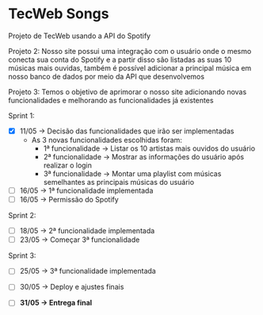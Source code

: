 # TecWeb Songs
Projeto de TecWeb usando a API do Spotify

Projeto 2:
Nosso site possui uma integração com o usuário onde o mesmo conecta sua conta do Spotify e a partir disso são listadas as suas 10 músicas mais ouvidas, também é possível adicionar a principal música em nosso banco de dados por meio da API que desenvolvemos

Projeto 3:
Temos o objetivo de aprimorar o nosso site adicionando novas funcionalidades e melhorando as funcionalidades já existentes

Sprint 1:
- [x] 11/05 -> Decisão das funcionalidades que irão ser implementadas 
  - As 3 novas funcionalidades escolhidas foram:
    - 1ª funcionalidade -> Listar os 10 artistas mais ouvidos do usuário
    - 2ª funcionalidade -> Mostrar as informações do usuário após realizar o login
    - 3ª funcionalidade -> Montar uma playlist com músicas semelhantes as principais músicas do usuário
- [ ] 16/05 -> 1ª funcionalidade implementada 
- [ ] 16/05 -> Permissão do Spotify

Sprint 2:
- [ ] 18/05 -> 2ª funcionalidade implementada
- [ ] 23/05 -> Começar 3ª funcionalidade  

Sprint 3:
- [ ] 25/05 -> 3ª funcionalidade implementada
- [ ] 30/05 -> Deploy e ajustes finais


- [ ] <b>31/05 -> Entrega final<b>

